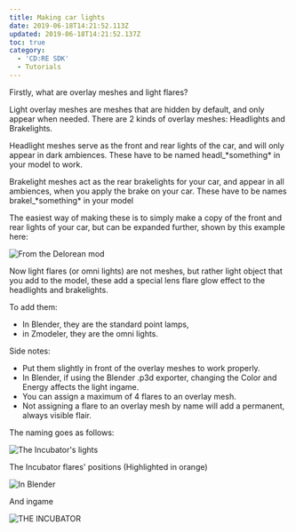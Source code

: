 ```yaml
---
title: Making car lights
date: 2019-06-18T14:21:52.113Z
updated: 2019-06-18T14:21:52.137Z
toc: true
category:
  - 'CD:RE SDK'
  - Tutorials
---
```

Firstly, what are overlay meshes and light flares?

Light overlay meshes are meshes that are hidden by default, and only appear when needed. There are 2 kinds of overlay meshes: Headlights and Brakelights.

Headlight meshes serve as the front and rear lights of the car, and will only appear in dark ambiences. These have to be named headl_\*something\* in your model to work.

Brakelight meshes act as the rear brakelights for your car, and appear in all ambiences, when you apply the brake on your car. These have to be names brakel_\*something\* in your model

The easiest way of making these is to simply make a copy of the front and rear lights of your car, but can be expanded further, shown by this example here:

![](/source/delorean_lights.png "From the Delorean mod")

Now light flares (or omni lights) are not meshes, but rather light object that you add to the model, these add a special lens flare glow effect to the headlights and brakelights. 

To add them:

* In Blender, they are the standard point lamps, 
* in Zmodeler, they are the omni lights.

Side notes:

* Put them slightly in front of the overlay meshes to work properly.
* In Blender, if using the Blender .p3d exporter, changing the Color and Energy affects the light ingame.
* You can assign a maximum of 4 flares to an overlay mesh.
* Not assigning a flare to an overlay mesh by name will add a permanent, always visible flair.

The naming goes as follows:

![](/source/flarestable.png "The Incubator's lights")

 

The Incubator flares' positions (Highlighted in orange)

![](/source/incuflares.png "In Blender")

And ingame

![](/source/incuflares2.png "THE INCUBATOR")
